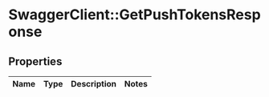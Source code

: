 # SwaggerClient::GetPushTokensResponse

## Properties
Name | Type | Description | Notes
------------ | ------------- | ------------- | -------------


